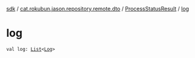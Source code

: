 [sdk](../../index.md) / [cat.rokubun.jason.repository.remote.dto](../index.md) / [ProcessStatusResult](index.md) / [log](./log.md)

# log

`val log: `[`List`](https://kotlinlang.org/api/latest/jvm/stdlib/kotlin.collections/-list/index.html)`<`[`Log`](../-log/index.md)`>`